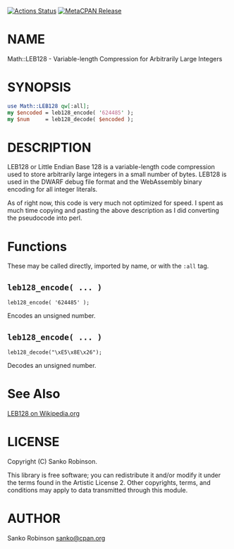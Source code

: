 [![Actions Status](https://github.com/sanko/Math-LEB128.pm/actions/workflows/ci.yml/badge.svg)](https://github.com/sanko/Math-LEB128.pm/actions) [![MetaCPAN Release](https://badge.fury.io/pl/Math-LEB128.svg)](https://metacpan.org/release/Math-LEB128)
# NAME

Math::LEB128 - Variable-length Compression for Arbitrarily Large Integers

# SYNOPSIS

```perl
use Math::LEB128 qw[:all];
my $encoded = leb128_encode( '624485' );
my $num     = leb128_decode( $encoded );
```

# DESCRIPTION

LEB128 or Little Endian Base 128 is a variable-length code compression used to store arbitrarily large integers in a
small number of bytes. LEB128 is used in the DWARF debug file format and the WebAssembly binary encoding for all
integer literals.

As of right now, this code is very much not optimized for speed. I spent as much time copying and pasting the above
description as I did converting the pseudocode into perl.

# Functions

These may be called directly, imported by name, or with the `:all` tag.

## `leb128_encode( ... )`

```
leb128_encode( '624485' );
```

Encodes an unsigned number.

## `leb128_encode( ... )`

```
leb128_decode("\xE5\x8E\x26");
```

Decodes an unsigned number.

# See Also

[LEB128 on Wikipedia.org](https://en.wikipedia.org/wiki/LEB128)

# LICENSE

Copyright (C) Sanko Robinson.

This library is free software; you can redistribute it and/or modify it under the terms found in the Artistic License
2\. Other copyrights, terms, and conditions may apply to data transmitted through this module.

# AUTHOR

Sanko Robinson <sanko@cpan.org>
